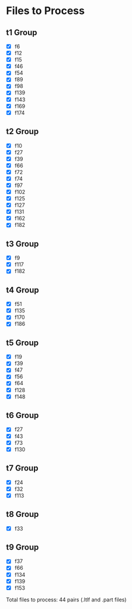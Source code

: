 # Files to Process

## t1 Group
- [x] f6
- [x] f12
- [x] f15
- [x] f46
- [x] f54
- [x] f89
- [x] f98
- [x] f139
- [x] f143
- [x] f169
- [x] f174

## t2 Group
- [x] f10
- [x] f27
- [x] f39
- [x] f66
- [x] f72
- [x] f74
- [x] f97
- [x] f102
- [x] f125
- [x] f127
- [x] f131
- [x] f162
- [x] f182

## t3 Group
- [x] f9
- [x] f117
- [x] f182

## t4 Group
- [x] f51
- [x] f135
- [x] f170
- [x] f186

## t5 Group
- [x] f19
- [x] f39
- [x] f47
- [x] f56
- [x] f64
- [x] f128
- [x] f148

## t6 Group
- [x] f27
- [x] f43
- [x] f73
- [x] f130

## t7 Group
- [x] f24
- [x] f32
- [x] f113

## t8 Group
- [x] f33

## t9 Group
- [x] f37
- [x] f66
- [x] f134
- [x] f139
- [x] f153

Total files to process: 44 pairs (.ltlf and .part files)
